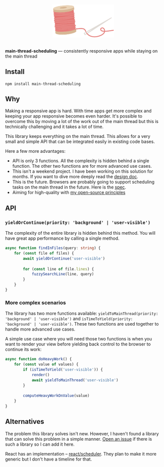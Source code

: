 <div align="center">
<br>
<br>
<img width="200px" src="media/logo.png">
<br>
<br>
</div>

**main-thread-scheduling** — consistently responsive apps while staying on the main thread

## Install

```shell
npm install main-thread-scheduling
```

## Why

Making a responsive app is hard. With time apps get more complex and keeping your app responsive becomes even harder. It's possible to overcome this by moving a lot of the work out of the main thread but this is technically challenging and it takes a lot of time.

This library keeps everything on the main thread. This allows for a very small and simple API that can be integrated easily in existing code bases.

Here a few more advantages:
- API is only 3 functions. All the complexity is hidden behind a single function. The other two functions are for more advanced use cases.
- This isn't a weekend project. I have been working on this solution for months. If you want to dive more deeply read the [design doc]().
- This is the future. Browsers are probably going to support scheduling tasks on the main thread in the future. Here is the [spec](https://github.com/WICG/scheduling-apis).
- Aiming for high-quality with [my open-source principles](https://github.com/astoilkov/me/blob/master/essays/My%20open-source%20principles.md)

## API

### `yieldOrContinue(priority: 'background' | 'user-visible')`

The complexity of the entire library is hidden behind this method. You will have great app performance by calling a single method.

```ts
async function findInFiles(query: string) {  
    for (const file of files) {
        await yieldOrContinue('user-visible')
        
        for (const line of file.lines) {
            fuzzySearchLine(line, query)
        }
    }
}
```

### More complex scenarios

The library has two more functions available: `yieldToMainThread(priority: 'background' | 'user-visible')` and `isTimeToYield(priority: 'background' | 'user-visible')`. These two functions are used together to handle more advanced use cases.

A simple use case where you will need those two functions is when you want to render your view before yielding back control to the browser to continue its work:
```ts
async function doHeavyWork() {
    for (const value of values) {
        if (isTimeToYield('user-visible')) {
            render()
            await yieldToMainThread('user-visible')
        }
        
        computeHeavyWorkOnValue(value)
    }
}
```

## Alternatives

The problem this library solves isn't new. However, I haven't found a library that can solve this problem in a simple manner. [Open an issue](https://github.com/astoilkov/main-thread-scheduling/issues/new) if there is such a library so I can add it here.

React has an implementation – [react/scheduler](https://github.com/facebook/react/tree/3c7d52c3d6d316d09d5c2479c6851acecccc6325/packages/scheduler). They plan to make it more generic but I don't have a timeline for that.